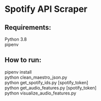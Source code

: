 # Spotify API Scraper

## Requirements:
Python 3.8 </br>
pipenv

## How to run:
pipenv install </br>
python clean_maestro_json.py </br>
python get_spotify_ids.py \[spotify_token\] </br>
python get_audio_features.py \[spotify_token\] </br>
python visualize_audio_features.py
